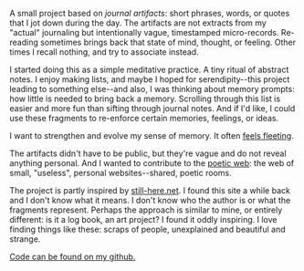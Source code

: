 A small project based on *journal artifacts*: short phrases, words, or quotes that I jot down during the day. The artifacts are not extracts from my "actual" journaling but intentionally vague, timestamped micro-records. Re-reading sometimes brings back that state of mind, thought, or feeling. Other times I recall nothing, and try to associate instead.

I started doing this as a simple meditative practice. A tiny ritual of abstract notes. I enjoy making lists, and maybe I hoped for serendipity--this project leading to something else--and also, I was thinking about memory prompts: how little is needed to bring back a memory. Scrolling through this list is easier and more fun than sifting through journal notes. And if I'd like, I could use these fragments to re-enforce certain memories, feelings, or ideas.

I want to strengthen and evolve my sense of memory. It often [feels fleeting](/nodes/less-flat).

The artifacts didn't have to be public, but they're vague and do not reveal anything personal. And I wanted to contribute to the [poetic web](https://chiaski.github.io/poeticweb/): the web of small, "useless", personal websites--shared, poetic rooms.

The project is partly inspired by [still-here.net](https://still-here.net). I found this site a while back and I don't know what it means. I don't know who the author is or what the fragments represent. Perhaps the approach is similar to mine, or entirely different: is it a log book, an art project? I found it oddly inspiring. I love finding things like these: scraps of people, unexplained and beautiful and strange.

[Code can be found on my github.](https://github.com/palmdrop/journal-artifacts)